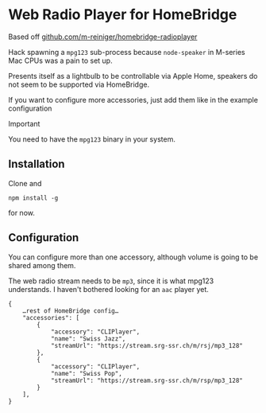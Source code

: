 # Web Radio Player for HomeBridge

Based off [github.com/m-reiniger/homebridge-radioplayer](https://github.com/m-reiniger/homebridge-radioplayer)

Hack spawning a `mpg123` sub-process because `node-speaker` in M-series Mac CPUs was a pain to set up.

Presents itself as a lightbulb to be controllable via Apple Home, speakers do not seem to be supported via HomeBridge.

If you want to configure more accessories, just add them like in the example configuration

> [!IMPORTANT]
> You need to have the `mpg123` binary in your system.

## Installation

Clone and

```npm install -g```

for now.

## Configuration

You can configure more than one accessory, although volume is going to be shared among them.

The web radio stream needs to be `mp3`, since it is what mpg123 understands. I haven't bothered looking for an `aac` player yet.

``` 
{
    …rest of HomeBridge config…
    "accessories": [
        {
            "accessory": "CLIPlayer",
            "name": "Swiss Jazz",
            "streamUrl": "https://stream.srg-ssr.ch/m/rsj/mp3_128"
        },
        {
            "accessory": "CLIPlayer",
            "name": "Swiss Pop",
            "streamUrl": "https://stream.srg-ssr.ch/m/rsp/mp3_128"
        }
    ],
}
```

